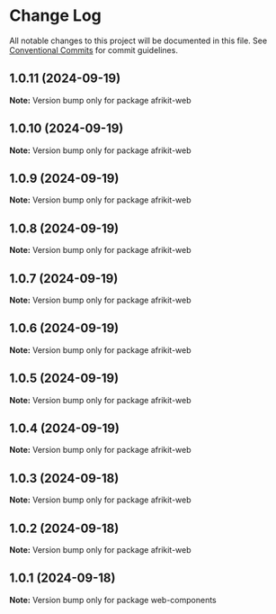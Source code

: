 # Change Log

All notable changes to this project will be documented in this file.
See [Conventional Commits](https://conventionalcommits.org) for commit guidelines.

## 1.0.11 (2024-09-19)

**Note:** Version bump only for package afrikit-web

## 1.0.10 (2024-09-19)

**Note:** Version bump only for package afrikit-web

## 1.0.9 (2024-09-19)

**Note:** Version bump only for package afrikit-web

## 1.0.8 (2024-09-19)

**Note:** Version bump only for package afrikit-web

## 1.0.7 (2024-09-19)

**Note:** Version bump only for package afrikit-web

## 1.0.6 (2024-09-19)

**Note:** Version bump only for package afrikit-web

## 1.0.5 (2024-09-19)

**Note:** Version bump only for package afrikit-web

## 1.0.4 (2024-09-19)

**Note:** Version bump only for package afrikit-web

## 1.0.3 (2024-09-18)

**Note:** Version bump only for package afrikit-web

## 1.0.2 (2024-09-18)

**Note:** Version bump only for package afrikit-web

## 1.0.1 (2024-09-18)

**Note:** Version bump only for package web-components
